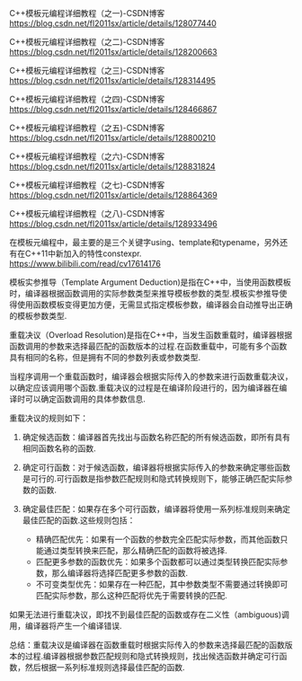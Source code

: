 
C++模板元编程详细教程（之一)-CSDN博客
https://blog.csdn.net/fl2011sx/article/details/128077440

C++模板元编程详细教程（之二)-CSDN博客
https://blog.csdn.net/fl2011sx/article/details/128200663

C++模板元编程详细教程（之三)-CSDN博客
https://blog.csdn.net/fl2011sx/article/details/128314495


C++模板元编程详细教程（之四)-CSDN博客
https://blog.csdn.net/fl2011sx/article/details/128466867

C++模板元编程详细教程（之五)-CSDN博客
https://blog.csdn.net/fl2011sx/article/details/128800210

C++模板元编程详细教程（之六)-CSDN博客
https://blog.csdn.net/fl2011sx/article/details/128831824

C++模板元编程详细教程（之七)-CSDN博客
https://blog.csdn.net/fl2011sx/article/details/128864369

C++模板元编程详细教程（之八)-CSDN博客
https://blog.csdn.net/fl2011sx/article/details/128933496


在模板元编程中，最主要的是三个关键字using、template和typename，另外还有在C++11中新加入的特性constexpr.
https://www.bilibili.com/read/cv17614176

模板实参推导（Template Argument Deduction)是指在C++中，当使用函数模板时，编译器根据函数调用的实际参数类型来推导模板参数的类型.模板实参推导使得使用函数模板变得更加方便，无需显式指定模板参数，编译器会自动推导出正确的模板参数类型.


重载决议（Overload Resolution)是指在C++中，当发生函数重载时，编译器根据函数调用的参数来选择最匹配的函数版本的过程.在函数重载中，可能有多个函数具有相同的名称，但是拥有不同的参数列表或参数类型.

当程序调用一个重载函数时，编译器会根据实际传入的参数来进行函数重载决议，以确定应该调用哪个函数.重载决议的过程是在编译阶段进行的，因为编译器在编译时可以确定函数调用的具体参数信息.

重载决议的规则如下：

1. 确定候选函数：编译器首先找出与函数名称匹配的所有候选函数，即所有具有相同函数名称的函数.

2. 确定可行函数：对于候选函数，编译器将根据实际传入的参数来确定哪些函数是可行的.可行函数是指参数匹配规则和隐式转换规则下，能够正确匹配实际参数的函数.

3. 确定最佳匹配：如果存在多个可行函数，编译器将使用一系列标准规则来确定最佳匹配的函数.这些规则包括：
   - 精确匹配优先：如果有一个函数的参数完全匹配实际参数，而其他函数只能通过类型转换来匹配，那么精确匹配的函数将被选择.
   - 匹配更多参数的函数优先：如果多个函数都可以通过类型转换匹配实际参数，那么编译器将选择匹配更多参数的函数.
   - 不可变类型优先：如果存在一种匹配，其中参数类型不需要通过转换即可匹配实际参数，那么这种匹配将优先于需要转换的匹配.

如果无法进行重载决议，即找不到最佳匹配的函数或存在二义性（ambiguous)调用，编译器将产生一个编译错误.

总结：重载决议是编译器在函数重载时根据实际传入的参数来选择最匹配的函数版本的过程.编译器根据参数匹配规则和隐式转换规则，找出候选函数并确定可行函数，然后根据一系列标准规则选择最佳匹配的函数.